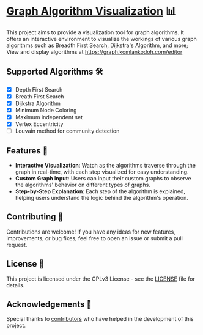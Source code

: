 # [Graph Algorithm Visualization](https://graph.komlankodoh.com/editor/depth-first-search) 📊

This project aims to provide a visualization tool for graph algorithms. It offers an interactive environment to visualize the workings of various graph algorithms such as Breadth First Search, Dijkstra's Algorithm, and more; View and display algorithms at https://graph.komlankodoh.com/editor

## Supported Algorithms 🛠️

- [x] Depth First Search
- [x] Breath First Search
- [x] Dijkstra Algorithm
- [x] Minimum Node Coloring 
- [x] Maximum independent set
- [x] Vertex Eccentricity
- [ ] Louvain method for community detection

## Features 🚀

- **Interactive Visualization**: Watch as the algorithms traverse through the graph in real-time, with each step visualized for easy understanding.
- **Custom Graph Input**: Users can input their custom graphs to observe the algorithms' behavior on different types of graphs.
- **Step-by-Step Explanation**: Each step of the algorithm is explained, helping users understand the logic behind the algorithm's operation.

## Contributing 🤝

Contributions are welcome! If you have any ideas for new features, improvements, or bug fixes, feel free to open an issue or submit a pull request.

## License 📜

This project is licensed under the GPLv3 License - see the [LICENSE](LICENSE) file for details.

## Acknowledgements 🙏

Special thanks to [contributors](CONTRIBUTORS.md) who have helped in the development of this project.
